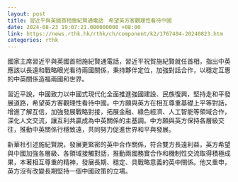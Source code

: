 ```yaml
---
layout: post
title: 習近平與英國首相施紀賢通電話　希望英方客觀理性看待中國
date: 2024-08-23 19:07:21.000000000 +08:00
link: https://news.rthk.hk/rthk/ch/component/k2/1767404-20240823.htm
categories: rthk
---
```


國家主席習近平與英國首相施紀賢通電話，習近平祝賀施紀賢就任首相，指出中英應該以長遠和戰略眼光看待兩國關係，秉持夥伴定位，加強對話合作，以穩定互惠的中英關係造福兩國和世界。

習近平說，中國致力以中國式現代化全面推進強國建設、民族復興，堅持走和平發展道路，希望英方客觀理性看待中國。中方願與英方在相互尊重基礎上平等對話，增進了解互信，加強發展戰略對接，拓展金融、綠色經濟、人工智能等領域合作，深化人文交流，讓互利共贏成為中英關係的主基調。中方願與英方保持各層級交往，推動中英關係行穩致遠，共同努力促進世界和平與發展。

新華社引述施紀賢說，發展更緊密的英中合作關係，符合雙方長遠利益，英方希望與中國加強各層級、各領域接觸對話，推動兩國務實合作和機制性交流取得積極成果，本著相互尊重的精神，發展長期、穩定、具戰略意義的英中關係。他又重申，英方沒有改變長期堅持一個中國政策的立場。
